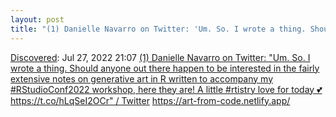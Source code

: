 ```yaml
---
layout: post
title: "(1) Danielle Navarro on Twitter: 'Um. So. I wrote a thing. Should anyone out there happen to be interested in the fairly extensive notes on generative art in R written to accompany my #RStudioConf2022 workshop, here they are! A little #rtistry love for today 💕  https://t.co/hLqSeI2OCr' / Twitter"
---
```

[Discovered](http://rolandtanglao.com/2020/07/29/p1-blogthis-checkvist-list-links-to-blog/): Jul 27, 2022 21:07 [(1) Danielle Navarro on Twitter: "Um. So. I wrote a thing. Should anyone out there happen to be interested in the fairly extensive notes on generative art in R written to accompany my #RStudioConf2022 workshop, here they are! A little #rtistry love for today 💕  https://t.co/hLqSeI2OCr" / Twitter](https://twitter.com/djnavarro/status/1552341089427853314) https://art-from-code.netlify.app/
